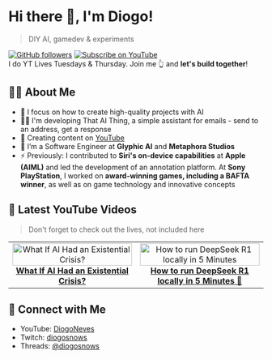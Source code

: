 # Hi there 👋, I'm Diogo!
> DIY AI, gamedev & experiments

[![GitHub followers](https://img.shields.io/github/followers/DiogoNeves?label=Follow&style=social)](https://github.com/DiogoNeves) [![Subscribe on YouTube](https://img.shields.io/youtube/channel/subscribers/UCdQ-R9abgxDAB-zPM9JAqXg?label=YouTube&style=social)](https://www.youtube.com/DiogoNeves)  
I do YT Lives Tuesdays & Thursday. Join me 👆 and **let's build together**!

## 👨‍💻 About Me
- 🌱 I focus on how to create high-quality projects with AI  
- 👨‍💻 I'm developing That AI Thing, a simple assistant for emails - send to an address, get a response  
- 🎥 Creating content on [YouTube](https://www.youtube.com/DiogoNeves)  
- 💼 I’m a Software Engineer at **Glyphic AI** and **Metaphora Studios**
- ⚡ Previously: I contributed to **Siri's on-device capabilities** at **Apple (AIML)** and led the development of an annotation platform. At **Sony PlayStation**, I worked on **award-winning games, including a BAFTA winner**, as well as on game technology and innovative concepts

## 🎥 Latest YouTube Videos
> Don't forget to check out the lives, not included here

<table>
  <tr>
    <td style="width: 50%; text-align: center;">
      <a href="https://youtu.be/p6_ZeqYDwTA">
        <img src="https://img.youtube.com/vi/p6_ZeqYDwTA/0.jpg" alt="What If AI Had an Existential Crisis?" style="width:100%; max-width:300px;">
      </a>
      <br>
      <a href="https://youtu.be/P8-CUb9B4A4"><b>What If AI Had an Existential Crisis?</b></a>
    </td>
    <td style="width: 50%; text-align: center;">
      <a href="https://youtu.be/AHGyGeEhRZs">
        <img src="https://img.youtube.com/vi/AHGyGeEhRZs/0.jpg" alt="How to run DeepSeek R1 locally in 5 Minutes" style="width:100%; max-width:300px;">
      </a>
      <br>
      <a href="https://youtu.be/AHGyGeEhRZs?si=Bk_AuB95FG3mUqPg"><b>How to run DeepSeek R1 locally in 5 Minutes 🚀</b></a>
    </td>
  </tr>
</table>

## 📡 Connect with Me
- YouTube: [DiogoNeves](http://www.youtube.com/@DiogoNeves)
- Twitch: [diogosnows](https://www.twitch.tv/diogosnows)
- Threads: [@diogosnows](https://www.threads.net/@diogosnows)
